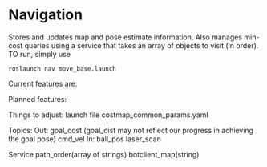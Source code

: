 Navigation
===================

Stores and updates map and pose estimate information.  Also manages min-cost queries using a service that takes an array of objects to visit (in order). TO run, simply use

    roslaunch nav move_base.launch

Current features are:



Planned features:



Things to adjust:
launch file
costmap_common_params.yaml


Topics:
    Out:
        goal_cost (goal_dist may not reflect our progress in achieving the goal pose)
        cmd_vel
    In:
        ball_pos
        laser_scan
        
Service
    path_order(array of strings)
    botclient_map(string)




